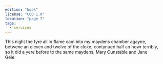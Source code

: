```yaml
---
edition: "book"
license: "CC0 1.0"
location: "page 7"
tags:
  - services
---
```

This
night the fyre all in flame cam into my maydens chamber agayne,
betwene an eleven and twelve of the cloke; contynued half an
howr terribly, so it did a yere before to the same maydens, Mary
Cunstable and Jane Gele.
